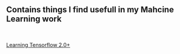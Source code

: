 ## Contains things I find usefull in my Mahcine Learning work


</br>

[Learning Tensorflow 2.0+](https://github.com/gmihaila/machine_learning_things/tree/master/learning_tensorflow)

